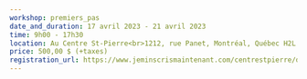 ```yaml
---
workshop: premiers_pas
date_and_duration: 17 avril 2023 - 21 avril 2023
time: 9h00 - 17h30
location: Au Centre St-Pierre<br>1212, rue Panet, Montréal, Québec H2L 2Y7<br>Canada
price: 500,00 $ (+taxes)
registration_url: https://www.jeminscrismaintenant.com/centrestpierre/decourvertesoi1/
---
```

